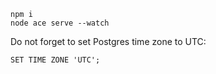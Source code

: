 ```
npm i
node ace serve --watch
```

Do not forget to set Postgres time zone to UTC:

`SET TIME ZONE 'UTC';`

